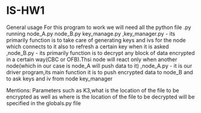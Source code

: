 # IS-HW1

General usage
  For this program to work we will need all the python file .py running node_A.py node_B.py key_manage.py
 ,key_manager.py - its primarily function is to take care of generating keys and ivs for the node which connects to it also to refresh a certain key when it is asked
 ,node_B.py - its primarily function is to decrypt any block of data encrypted in a certain way(CBC or OFB).Thsi node will react only when another node(which in our case is node_A will push data to it)
 ,node_A.py - it is our driver program,its main function it is to push encrypted data to node_B and to ask keys and iv from node key_manager
  
  Mentions:
    Parameters such as K3,what is the location of the file to be encrypted as well as where is the location of the file to be decrypted will be specified in the globals.py file
